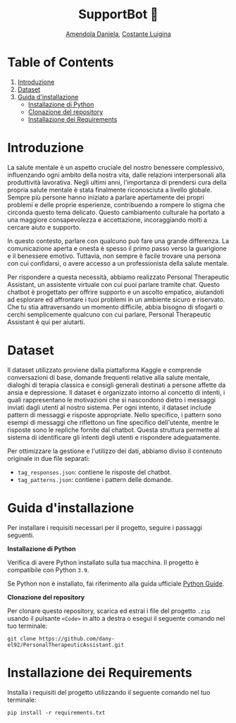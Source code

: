 <div align="center">

# SupportBot :speech_balloon: 

 [Amendola Daniela](https://github.com/dany-el92), [Costante Luigina](https://github.com/Luigina2001)
</div>

# Table of Contents

1. [Introduzione](#introduzione)
2. [Dataset](#dataset)
3. [Guida d'installazione](#guida-installazione)
   - [Installazione di Python](#installazione-python)
   - [Clonazione del repository](#clonazione-del-repository)
   - [Installazione dei Requirements](#installazione-requirements)
<!--5. [Utilizzo](#utilizzo)
   - [Chatbot](#chatbot)
   - [Operazioni CRUD](#operazioni-crud)-->

# Introduzione

La salute mentale è un aspetto cruciale del nostro benessere complessivo, influenzando ogni ambito della nostra vita, dalle relazioni interpersonali alla produttività lavorativa. Negli ultimi anni, l'importanza di prendersi cura della propria salute mentale è stata finalmente riconosciuta a livello globale. Sempre più persone hanno iniziato a parlare apertamente dei propri problemi e delle proprie esperienze, contribuendo a rompere lo stigma che circonda questo tema delicato. Questo cambiamento culturale ha portato a una maggiore consapevolezza e accettazione, incoraggiando molti a cercare aiuto e supporto.

In questo contesto, parlare con qualcuno può fare una grande differenza. La comunicazione aperta e onesta è spesso il primo passo verso la guarigione e il benessere emotivo. Tuttavia, non sempre è facile trovare una persona con cui confidarsi, o avere accesso a un professionista della salute mentale.

Per rispondere a questa necessità, abbiamo realizzato Personal Therapeutic Assistant, un assistente virtuale con cui puoi parlare tramite chat. Questo chatbot è progettato per offrire supporto e un ascolto empatico, aiutandoti ad esplorare ed affrontare i tuoi problemi in un ambiente sicuro e riservato. Che tu stia attraversando un momento difficile, abbia bisogno di sfogarti o cerchi semplicemente qualcuno con cui parlare, Personal Therapeutic Assistant è qui per aiutarti. 

# Dataset

Il dataset utilizzato proviene dalla piattaforma Kaggle e comprende conversazioni di base, domande frequenti relative alla salute mentale, dialoghi di terapia classica e consigli generali destinati a persone affette da ansia e depressione. Il dataset è organizzato intorno al concetto di intenti, i quali rappresentano le motivazioni che si nascondono dietro i messaggi inviati dagli utenti al nostro sistema. Per ogni intento, il dataset include pattern di messaggi e risposte appropriate. Nello specifico, i pattern sono esempi di messaggi che riflettono un fine specifico dell'utente, mentre le risposte sono le repliche fornite dal chatbot. Questa struttura permette al sistema di identificare gli intenti degli utenti e rispondere adeguatamente.

Per ottimizzare la gestione e l'utilizzo dei dati, abbiamo diviso il contenuto originale in due file separati: 
- `tag_responses.json`: contiene le risposte del chatbot.
- `tag_patterns.json`: contiene i pattern delle domande.

# Guida d'installazione

Per installare i requisiti necessari per il progetto, seguire i passaggi seguenti.

<b>Installazione di Python</b>

Verifica di avere Python installato sulla tua macchina. Il progetto è compatibile con Python `3.9`.

Se Python non è installato, fai riferimento alla guida ufficiale [Python Guide](https://www.python.org/downloads/).

<b>Clonazione del repository</b>

Per clonare questo repository, scarica ed estrai i file del progetto `.zip` usando il pulsante `<Code>` in alto a destra o esegui il seguente comando nel tuo terminale:
```shell 
git clone https://github.com/dany-el92/PersonalTherapeuticAssistant.git
```


# Installazione dei Requirements
Installa i requisiti del progetto utilizzando il seguente comando nel tuo terminale:
```shell
pip install -r requirements.txt
```

<!--# Utilizzo
<b>Chatbot</b>

Per avviare il chatbot, eseguire:
```shell 
python chatbot/main.py
```
<b>Operazioni CRUD</b>

Le operazioni CRUD possono essere eseguite utilizzando il seguente comando nel tuo terminale:
```shell 
python CRUD/home.py
```
-->
